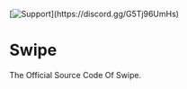 [![Support]([https://example.com/button-image.png](https://cdn.discordapp.com/attachments/1205662250158006343/1221682980125413436/standard.gif?ex=661377f0&is=660102f0&hm=bb95425cea57b5f402214971ed8bc0fc149594ae65e90f866589a7fb9b77833a&)https://cdn.discordapp.com/attachments/1205662250158006343/1221682980125413436/standard.gif?ex=661377f0&is=660102f0&hm=bb95425cea57b5f402214971ed8bc0fc149594ae65e90f866589a7fb9b77833a&)](https://discord.gg/G5Tj96UmHs)



# Swipe
 The Official Source Code Of Swipe.
